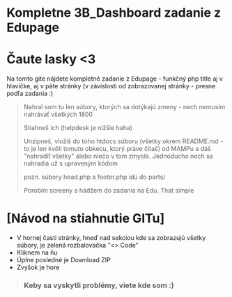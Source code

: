 # Kompletne 3B_Dashboard zadanie z Edupage

# Čaute lasky <3
Na tomto gite nájdete kompletné zadanie z Edupage - funkčný php title aj v hlavičke, aj v päte stránky (v závislosti od zobrazovanej stránky - presne podľa zadania :)

> Nahral som tu len súbory, ktorých sa dotýkajú zmeny - nech nemusím nahrávať všetkých 1800
> 
> Stiahneš ich (helpdesk je nižšie haha)
> 
> Unzipneš, vložíš do toho htdocs súboru (všetky okrem README.md - to je len kvôli tomuto obkecu, ktorý práve čítaš) od MAMPu a dáš "nahradiť všetky" alebo niečo v tom zmysle. Jednoducho nech sa nahradia už s upraveným kódom
> 
> pozn. súbory head.php a footer.php idú do parts/
> 
> Porobím screeny a hádžem do zadania na Edu. That simple

# [Návod na stiahnutie GITu]
+ V hornej časti stránky, hneď nad sekciou kde sa zobrazujú všetky súbory, je zelená rozbalovačka "<> Code"
+ Kliknem na ňu
+ Úplne posledné je Download ZIP
+ Zvyšok je hore

> ### Keby sa vyskytli problémy, viete kde som :)


